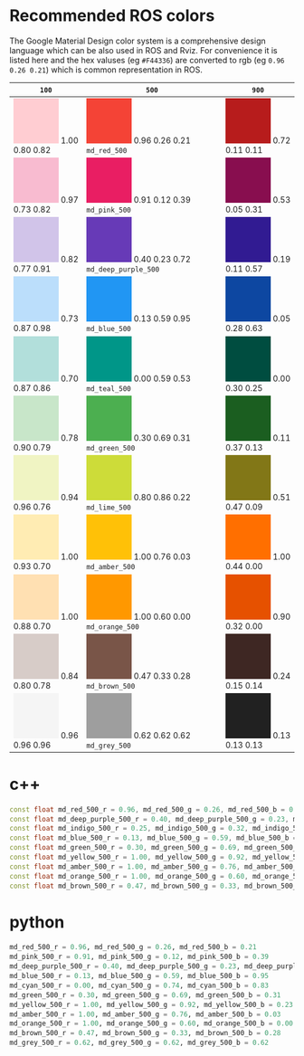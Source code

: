 # Recommended ROS colors

The Google Material Design color system is a comprehensive design language which can be also used in ROS and Rviz. For convenience it is listed here and the hex valuses (eg `#F44336`) are converted to rgb (eg `0.96 0.26 0.21`) which is common representation in ROS.

| `100`  | `500` | `900` 
|---|---|---
|<img src="source/md_red_100.svg"> 1.00 0.80 0.82 | <img src="source/md_red_500.svg"> 0.96 0.26 0.21 `md_red_500` | <img src="source/md_red_900.svg"> 0.72 0.11 0.11 
|<img src="source/md_pink_100.svg"> 0.97 0.73 0.82|<img src="source/md_pink_500.svg"> 0.91 0.12 0.39 `md_pink_500`| <img src="source/md_pink_900.svg"> 0.53 0.05 0.31 
|<img src="source/md_deep_purple_100.svg"> 0.82 0.77 0.91 | <img src="source/md_deep_purple_500.svg"> 0.40 0.23 0.72 `md_deep_purple_500` |<img src="source/md_deep_purple_900.svg"> 0.19 0.11 0.57 
|<img src="source/md_blue_100.svg"> 0.73 0.87 0.98 |<img src="source/md_blue_500.svg"> 0.13 0.59 0.95 `md_blue_500`|<img src="source/md_blue_900.svg"> 0.05 0.28 0.63 
|<img src="source/md_teal_100.svg"> 0.70 0.87 0.86 |<img src="source/md_teal_500.svg"> 0.00 0.59 0.53 `md_teal_500` |<img src="source/md_teal_900.svg"> 0.00 0.30 0.25 
|<img src="source/md_green_100.svg"> 0.78 0.90 0.79 |<img src="source/md_green_500.svg"> 0.30 0.69 0.31 `md_green_500` |<img src="source/md_green_900.svg"> 0.11 0.37 0.13 
|<img src="source/md_lime_100.svg"> 0.94 0.96 0.76 |<img src="source/md_lime_500.svg"> 0.80 0.86 0.22 `md_lime_500` |<img src="source/md_lime_900.svg"> 0.51 0.47 0.09 
|<img src="source/md_amber_100.svg"> 1.00 0.93 0.70 |<img src="source/md_amber_500.svg"> 1.00 0.76 0.03 `md_amber_500` |<img src="source/md_amber_900.svg"> 1.00 0.44 0.00 
|<img src="source/md_orange_100.svg"> 1.00 0.88 0.70 |<img src="source/md_orange_500.svg"> 1.00 0.60 0.00 `md_orange_500` |<img src="source/md_orange_900.svg"> 0.90 0.32 0.00 
|<img src="source/md_brown_100.svg"> 0.84 0.80 0.78 |<img src="source/md_brown_500.svg"> 0.47 0.33 0.28 `md_brown_500` |<img src="source/md_brown_900.svg"> 0.24 0.15 0.14 
|<img src="source/md_grey_100.svg"> 0.96 0.96 0.96 |<img src="source/md_grey_500.svg"> 0.62 0.62 0.62 `md_grey_500`|<img src="source/md_grey_900.svg"> 0.13 0.13 0.13 

# c++
```cpp
const float md_red_500_r = 0.96, md_red_500_g = 0.26, md_red_500_b = 0.21;
const float md_deep_purple_500_r = 0.40, md_deep_purple_500_g = 0.23, md_deep_purple_500_b = 0.72;
const float md_indigo_500_r = 0.25, md_indigo_500_g = 0.32, md_indigo_500_b = 0.71;
const float md_blue_500_r = 0.13, md_blue_500_g = 0.59, md_blue_500_b = 0.95;
const float md_green_500_r = 0.30, md_green_500_g = 0.69, md_green_500_b = 0.31;
const float md_yellow_500_r = 1.00, md_yellow_500_g = 0.92, md_yellow_500_b = 0.23;
const float md_amber_500_r = 1.00, md_amber_500_g = 0.76, md_amber_500_b = 0.03;
const float md_orange_500_r = 1.00, md_orange_500_g = 0.60, md_orange_500_b = 0.00;
const float md_brown_500_r = 0.47, md_brown_500_g = 0.33, md_brown_500_b = 0.28;
```
# python
```python 
md_red_500_r = 0.96, md_red_500_g = 0.26, md_red_500_b = 0.21
md_pink_500_r = 0.91, md_pink_500_g = 0.12, md_pink_500_b = 0.39
md_deep_purple_500_r = 0.40, md_deep_purple_500_g = 0.23, md_deep_purple_500_b = 0.72
md_blue_500_r = 0.13, md_blue_500_g = 0.59, md_blue_500_b = 0.95
md_cyan_500_r = 0.00, md_cyan_500_g = 0.74, md_cyan_500_b = 0.83
md_green_500_r = 0.30, md_green_500_g = 0.69, md_green_500_b = 0.31
md_yellow_500_r = 1.00, md_yellow_500_g = 0.92, md_yellow_500_b = 0.23
md_amber_500_r = 1.00, md_amber_500_g = 0.76, md_amber_500_b = 0.03
md_orange_500_r = 1.00, md_orange_500_g = 0.60, md_orange_500_b = 0.00
md_brown_500_r = 0.47, md_brown_500_g = 0.33, md_brown_500_b = 0.28
md_grey_500_r = 0.62, md_grey_500_g = 0.62, md_grey_500_b = 0.62
```

